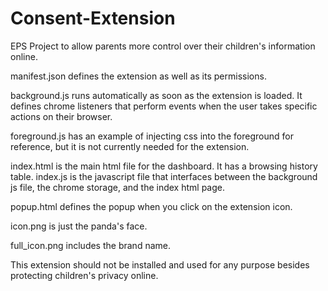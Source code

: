 # Consent-Extension
EPS Project to allow parents more control over their children's information online.

manifest.json defines the extension as well as its permissions.

background.js runs automatically as soon as the extension is loaded. It defines
chrome listeners that perform events when the user takes specific actions on 
their browser.

foreground.js has an example of injecting css into the foreground for reference,
but it is not currently needed for the extension.

index.html is the main html file for the dashboard. It has a browsing history table.
index.js is the javascript file that interfaces between the background js file, 
the chrome storage, and the index html page.

popup.html defines the popup when you click on the extension icon.

icon.png is just the panda's face.

full_icon.png includes the brand name.


This extension should not be installed and used for any purpose besides protecting
children's privacy online. 